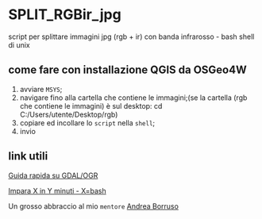 # SPLIT_RGBir_jpg
script per splittare immagini jpg (rgb + ir) con banda infrarosso - bash shell di unix

## come fare con installazione QGIS da OSGeo4W

1. avviare `MSYS`;
2. navigare fino alla cartella che contiene le immagini;(se la cartella (rgb che contiene le immagini) è sul desktop: cd C:/Users/utente/Desktop/rgb)
3. copiare ed incollare lo `script` nella `shell`;
4. invio

## link utili

[Guida rapida su GDAL/OGR](https://live.osgeo.org/it/quickstart/gdal_quickstart.html)

[Impara X in Y minuti - X=bash](https://learnxinyminutes.com/docs/it-it/bash-it/)




Un grosso abbraccio al mio `mentore` [Andrea Borruso](https://twitter.com/aborruso?lang=it)
